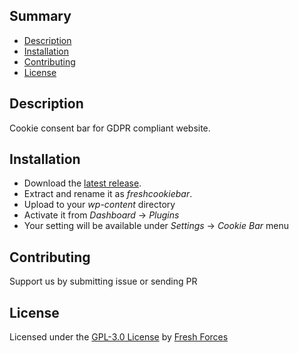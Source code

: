 ## Summary

- [Description](#description)
- [Installation](#installation)
- [Contributing](#contributing)
- [License](#license)

## Description

Cookie consent bar for GDPR compliant website.

## Installation

- Download the [latest release](https://github.com/freshforces-borndigital/freshcookiebar/releases/latest).
- Extract and rename it as _freshcookiebar_.
- Upload to your _wp-content_ directory
- Activate it from _Dashboard_ -> _Plugins_
- Your setting will be available under _Settings_ -> _Cookie Bar_ menu

## Contributing

Support us by submitting issue or sending PR

## License

Licensed under the [GPL-3.0 License](https://oss.ninja/gpl-3.0?organization=Fresh-Forces) by [Fresh Forces](https://github.com/freshforces-borndigital/)
